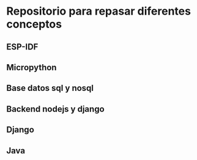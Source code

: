 # Repositorio para repasar diferentes conceptos

## ESP-IDF
## Micropython
## Base datos sql y nosql
## Backend nodejs y django
## Django
## Java
